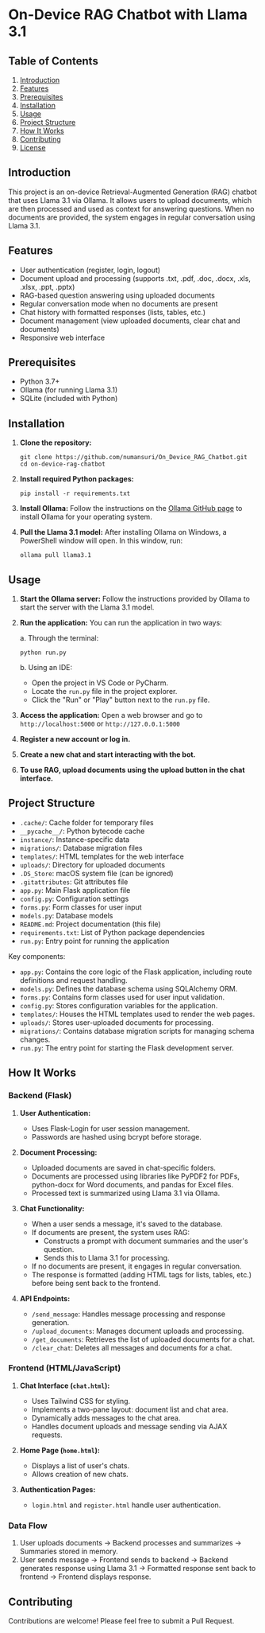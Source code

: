 # On-Device RAG Chatbot with Llama 3.1

## Table of Contents
1. [Introduction](#introduction)
2. [Features](#features)
3. [Prerequisites](#prerequisites)
4. [Installation](#installation)
5. [Usage](#usage)
6. [Project Structure](#project-structure)
7. [How It Works](#how-it-works)
8. [Contributing](#contributing)
9. [License](#license)

## Introduction

This project is an on-device Retrieval-Augmented Generation (RAG) chatbot that uses Llama 3.1 via Ollama. It allows users to upload documents, which are then processed and used as context for answering questions. When no documents are provided, the system engages in regular conversation using Llama 3.1.

## Features

- User authentication (register, login, logout)
- Document upload and processing (supports .txt, .pdf, .doc, .docx, .xls, .xlsx, .ppt, .pptx)
- RAG-based question answering using uploaded documents
- Regular conversation mode when no documents are present
- Chat history with formatted responses (lists, tables, etc.)
- Document management (view uploaded documents, clear chat and documents)
- Responsive web interface

## Prerequisites

- Python 3.7+
- Ollama (for running Llama 3.1)
- SQLite (included with Python)

## Installation

1. **Clone the repository:**
   ```
   git clone https://github.com/numansuri/On_Device_RAG_Chatbot.git
   cd on-device-rag-chatbot
   ```

2. **Install required Python packages:**
   ```
   pip install -r requirements.txt
   ```

3. **Install Ollama:**
   Follow the instructions on the [Ollama GitHub page](https://github.com/ollama/ollama) to install Ollama for your operating system.

4. **Pull the Llama 3.1 model:**
   After installing Ollama on Windows, a PowerShell window will open. In this window, run:
   ```
   ollama pull llama3.1
   ```

## Usage

1. **Start the Ollama server:**
   Follow the instructions provided by Ollama to start the server with the Llama 3.1 model.

2. **Run the application:**
   You can run the application in two ways:
   
   a. Through the terminal:
      ```
      python run.py
      ```
   
   b. Using an IDE:
      - Open the project in VS Code or PyCharm.
      - Locate the `run.py` file in the project explorer.
      - Click the "Run" or "Play" button next to the `run.py` file.

3. **Access the application:**
   Open a web browser and go to `http://localhost:5000` or `http://127.0.0.1:5000`

4. **Register a new account or log in.**

5. **Create a new chat and start interacting with the bot.**

6. **To use RAG, upload documents using the upload button in the chat interface.**

## Project Structure

- `.cache/`: Cache folder for temporary files
- `__pycache__/`: Python bytecode cache
- `instance/`: Instance-specific data
- `migrations/`: Database migration files
- `templates/`: HTML templates for the web interface
- `uploads/`: Directory for uploaded documents
- `.DS_Store`: macOS system file (can be ignored)
- `.gitattributes`: Git attributes file
- `app.py`: Main Flask application file
- `config.py`: Configuration settings
- `forms.py`: Form classes for user input
- `models.py`: Database models
- `README.md`: Project documentation (this file)
- `requirements.txt`: List of Python package dependencies
- `run.py`: Entry point for running the application

Key components:
- `app.py`: Contains the core logic of the Flask application, including route definitions and request handling.
- `models.py`: Defines the database schema using SQLAlchemy ORM.
- `forms.py`: Contains form classes used for user input validation.
- `config.py`: Stores configuration variables for the application.
- `templates/`: Houses the HTML templates used to render the web pages.
- `uploads/`: Stores user-uploaded documents for processing.
- `migrations/`: Contains database migration scripts for managing schema changes.
- `run.py`: The entry point for starting the Flask development server.

## How It Works

### Backend (Flask)

1. **User Authentication:**
   - Uses Flask-Login for user session management.
   - Passwords are hashed using bcrypt before storage.

2. **Document Processing:**
   - Uploaded documents are saved in chat-specific folders.
   - Documents are processed using libraries like PyPDF2 for PDFs, python-docx for Word documents, and pandas for Excel files.
   - Processed text is summarized using Llama 3.1 via Ollama.

3. **Chat Functionality:**
   - When a user sends a message, it's saved to the database.
   - If documents are present, the system uses RAG:
     - Constructs a prompt with document summaries and the user's question.
     - Sends this to Llama 3.1 for processing.
   - If no documents are present, it engages in regular conversation.
   - The response is formatted (adding HTML tags for lists, tables, etc.) before being sent back to the frontend.

4. **API Endpoints:**
   - `/send_message`: Handles message processing and response generation.
   - `/upload_documents`: Manages document uploads and processing.
   - `/get_documents`: Retrieves the list of uploaded documents for a chat.
   - `/clear_chat`: Deletes all messages and documents for a chat.

### Frontend (HTML/JavaScript)

1. **Chat Interface (`chat.html`):**
   - Uses Tailwind CSS for styling.
   - Implements a two-pane layout: document list and chat area.
   - Dynamically adds messages to the chat area.
   - Handles document uploads and message sending via AJAX requests.

2. **Home Page (`home.html`):**
   - Displays a list of user's chats.
   - Allows creation of new chats.

3. **Authentication Pages:**
   - `login.html` and `register.html` handle user authentication.

### Data Flow

1. User uploads documents → Backend processes and summarizes → Summaries stored in memory.
2. User sends message → Frontend sends to backend → Backend generates response using Llama 3.1 → Formatted response sent back to frontend → Frontend displays response.

## Contributing

Contributions are welcome! Please feel free to submit a Pull Request.
